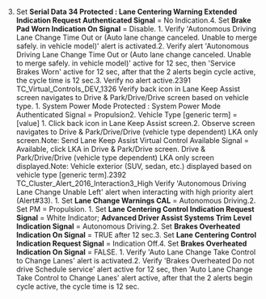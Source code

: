 3. Set **Serial Data 34 Protected : Lane Centering Warning Extended Indication Request Authenticated Signal** = No Indication.4. Set **Brake Pad Worn Indication On Signal** = Disable. 1. Verify 'Autonomous Driving Lane Change Time Out or (Auto lane change canceled. Unable to merge safely. in vehicle model)' alert is activated.2. Verify alert 'Autonomous Driving Lane Change Time Out or (Auto lane change canceled. Unable to merge safely. in vehicle model)' active for 12 sec, then 'Service Brakes Worn' active for 12 sec, after that the 2 alerts begin cycle active, the cycle time is 12 sec.3. Verify no alert active.2391 TC_Virtual_Controls_DEV_1326 Verify back icon in Lane Keep Assist screen navigates to Drive & Park/Drive/Drive screen based on vehicle type. 1. System Power Mode Protected : System Power Mode Authenticated Signal = Propulsion2. Vehicle Type [generic term] = [value] 1. Click back icon in Lane Keep Assist screen.2. Observe screen navigates to Drive & Park/Drive/Drive (vehicle type dependent) LKA only screen.Note: Send Lane Keep Assist Virtual Control Available Signal = Available, click LKA in Drive & Park/Drive screen. Drive & Park/Drive/Drive (vehicle type dependent) LKA only screen displayed.Note: Vehicle exterior (SUV, sedan, etc.) displayed based on vehicle type [generic term].2392 TC_Cluster_Alert_2016_Interaction3_High Verify 'Autonomous Driving Lane Change Unable Left' alert when interacting with high priority alert (Alert#33). 1. Set **Lane Change Warnings CAL** = Autonomous Driving.2. Set PM = Propulsion. 1. Set **Lane Centering Control Indication Request Signal** = White Indicator; **Advanced Driver Assist Systems Trim Level Indication Signal** = Autonomous Driving.2. Set **Brakes Overheated Indication On Signal** = TRUE after 12 sec.3. Set **Lane Centering Control Indication Request Signal** = Indication Off.4. Set **Brakes Overheated Indication On Signal** = FALSE. 1. Verify 'Auto Lane Change Take Control to Change Lanes' alert is activated.2. Verify 'Brakes Overheated Do not drive Schedule service' alert active for 12 sec, then 'Auto Lane Change Take Control to Change Lanes' alert active, after that the 2 alerts begin cycle active, the cycle time is 12 sec.